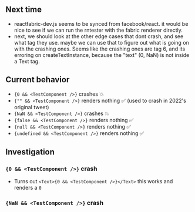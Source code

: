 ## Next time
- reactfabric-dev.js seems to be synced from facebook/react. it would be nice to see if we can run the rntester with the fabric renderer directly.
- next, we should look at the other edge cases that dont crash, and see what tag they use. maybe we can use that to figure out what is going on with the crashing ones. Seems like the crashing ones are tag 6, and its erroring on createTextInstance, because the "text" (0, NaN) is not inside a Text tag.


## Current behavior

- `{0 && <TestComponent />}` crashes 💥
- `{"" && <TestComponent />}` renders nothing ✅ (used to crash in 2022's original tweet)
- `{NaN && <TestComponent />}` crashes 💥
- `{false && <TestComponent />}` renders nothing ✅
- `{null && <TestComponent />}` renders nothing ✅
- `{undefined && <TestComponent />}` renders nothing ✅

## Investigation

### `{0 && <TestComponent />}` crash
- Turns out `<Text>{0 && <TestComponent />}</Text>` this works and renders a `0`

### `{NaN && <TestComponent />}` crash
